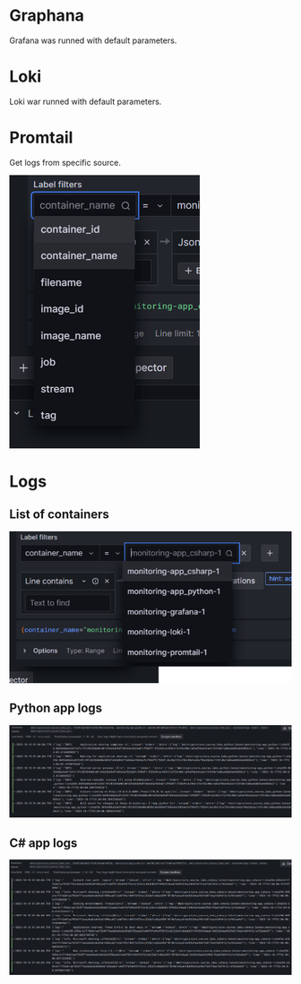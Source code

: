 # Graphana

Grafana was runned with default parameters.

# Loki

Loki war runned with default parameters.

# Promtail

Get logs from specific source.

![Names list](img/tags.png)

# Logs

## List of containers

![Container list](img/names.png)

## Python app logs

![Python App](img/python.png)

## C# app logs

![C# App](img/csharp.png)
